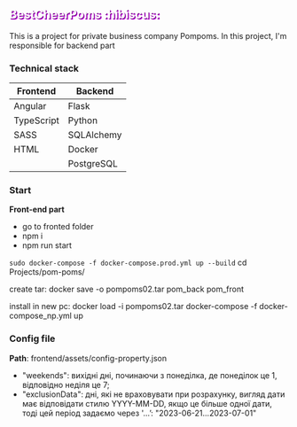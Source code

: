 <h2 style="color: #fff; text-shadow: 1px 1px 0px #5f0370, 1px 1px 0px #9809b1, 2px 2px 0px #d900ff">BestCheerPoms :hibiscus: </h2>

This is a project for private business company Pompoms. 
In this project, I'm responsible for backend part

### Technical stack

| Frontend    | Backend    |
| ------------| ---------- |
| Angular     | Flask      |
| TypeScript  | Python     |
| SASS        | SQLAlchemy |
| HTML        | Docker     |
|             | PostgreSQL |

 ### Start
**Front-end part**
  - go to fronted folder
  - npm i
  - npm run start

 ``sudo docker-compose -f docker-compose.prod.yml up --build``
 cd Projects/pom-poms/

 create tar:
 docker save -o pompoms02.tar pom_back pom_front

 install in new pc:
 docker load -i pompoms02.tar
 docker-compose -f docker-compose_np.yml up


### Config file
__Path__: frontend/assets/config-property.json

  - "weekends": вихідні дні, починаючи з понеділка, де понеділок це 1, відповідно неділя це 7;
  - "exclusionData": дні, які не враховувати при розрахунку, вигляд дати має відповідати стилю YYYY-MM-DD, якщо це більше одної дати, тоді цей період задаємо через '...ʼ:  "2023-06-21...2023-07-01"